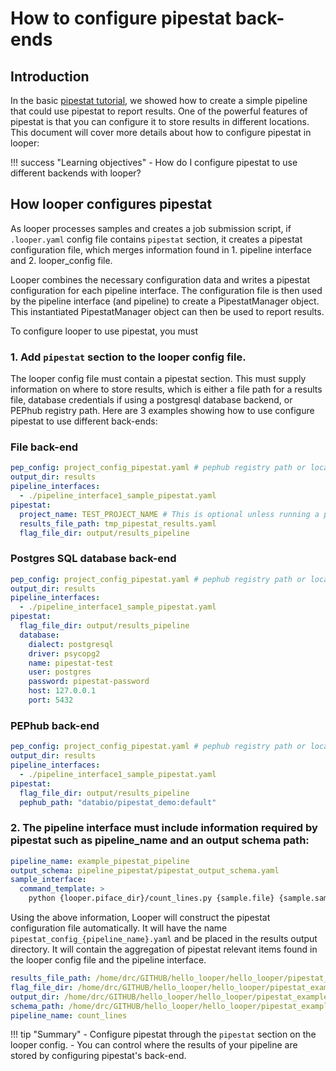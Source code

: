 # How to configure pipestat back-ends

## Introduction

In the basic [pipestat tutorial](../tutorial/pipestat.md), we showed how to create a simple pipeline that could use pipestat to report results.
One of the powerful features of pipestat is that you can configure it to store results in different locations.
This document will cover more details about how to configure pipestat in looper:

!!! success "Learning objectives"
    - How do I configure pipestat to use different backends with looper?


## How looper configures pipestat

As looper processes samples and creates a job submission script, if `.looper.yaml` config file contains `pipestat` section, it creates a pipestat configuration file, which merges information found in 1. pipeline interface and 2. looper_config file.

Looper combines the necessary configuration data and writes a pipestat configuration for each pipeline interface. The configuration file is then used by the pipeline interface (and pipeline) to create a PipestatManager object. This instantiated PipestatManager object can then be used to report results.

To configure looper to use pipestat, you must

### 1. Add `pipestat` section to the looper config file.

The looper config file must contain a pipestat section.
This must supply information on where to store results, which is either a file path for a results file, database credentials if using a postgresql database backend, or PEPhub registry path. Here are 3 examples showing how to use configure pipestat to use different back-ends:

### File back-end

```yaml title=".looper.yaml" hl_lines="5-8"
pep_config: project_config_pipestat.yaml # pephub registry path or local path
output_dir: results
pipeline_interfaces:
  - ./pipeline_interface1_sample_pipestat.yaml
pipestat:
  project_name: TEST_PROJECT_NAME # This is optional unless running a project-level pipeline.
  results_file_path: tmp_pipestat_results.yaml
  flag_file_dir: output/results_pipeline
```

### Postgres SQL database back-end

```yaml title=".looper.yaml" hl_lines="7-14"
pep_config: project_config_pipestat.yaml # pephub registry path or local path
output_dir: results
pipeline_interfaces:
  - ./pipeline_interface1_sample_pipestat.yaml
pipestat:
  flag_file_dir: output/results_pipeline
  database:
    dialect: postgresql
    driver: psycopg2
    name: pipestat-test
    user: postgres
    password: pipestat-password
    host: 127.0.0.1
    port: 5432
```

### PEPhub back-end

```yaml title=".looper.yaml" hl_lines="7"
pep_config: project_config_pipestat.yaml # pephub registry path or local path
output_dir: results
pipeline_interfaces:
  - ./pipeline_interface1_sample_pipestat.yaml
pipestat:
  flag_file_dir: output/results_pipeline
  pephub_path: "databio/pipestat_demo:default"
```

### 2. The pipeline interface must include information required by pipestat such as pipeline_name and an output schema path:

```yaml title="pipeline_interface.yaml" hl_lines="1-2"
pipeline_name: example_pipestat_pipeline
output_schema: pipeline_pipestat/pipestat_output_schema.yaml
sample_interface:
  command_template: >
    python {looper.piface_dir}/count_lines.py {sample.file} {sample.sample_name} {pipestat.results_file}
```

Using the above information, Looper will construct the pipestat configuration file automatically. It will have the name `pipestat_config_{pipeline_name}.yaml` and be placed in the results output directory. It will contain the aggregation of pipestat relevant items found in the looper config file and the pipeline interface.

```yaml title="example of pipestat_config_count_lines.yaml"
results_file_path: /home/drc/GITHUB/hello_looper/hello_looper/pipestat_example/./results/count_lines/results.yaml
flag_file_dir: /home/drc/GITHUB/hello_looper/hello_looper/pipestat_example/./results/flags
output_dir: /home/drc/GITHUB/hello_looper/hello_looper/pipestat_example/./results
schema_path: /home/drc/GITHUB/hello_looper/hello_looper/pipestat_example/pipeline/pipestat_output_schema.yaml
pipeline_name: count_lines
```







!!! tip "Summary"
    - Configure pipestat through the `pipestat` section on the looper config.
    - You can control where the results of your pipeline are stored by configuring pipestat's back-end.



